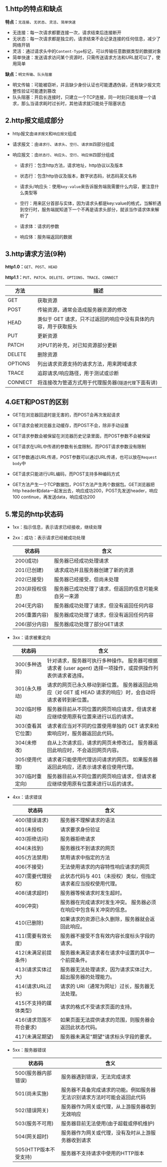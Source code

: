 ## 1.http的特点和缺点

**特点：**`无连接`、`无状态`、`灵活`、`简单快速`

- 无连接：每一次请求都要连接一次，请求结束后连接断开
- 无状态：每一次请求都是独立的，请求结束不会记录连接的任何信息，减少了网络开销
- 灵活：通过请求头中的`Content-Type`标记，可以传输任意数据类型的数据对象
- 简单快速：发送请求访问某个资源时，只需传送请求方法和URL就可以了，使用简单

**缺点：**`明文传输`、`队头阻塞`

- 明文传输：可能被窃听，并且缺少身份认证也可能遭遇伪装，还有缺少报文完整性验证可能遭到篡改
- 队头阻塞：开启长连接时，只建立一个TCP连接，同一时刻只能处理一个请求，那么当请求耗时过长时，其他请求就只能处于阻塞状态

## 2.http报文组成部分

- http报文由`请求报文`和`响应报文`组成

- 请求报文：由`请求行`、`请求头`、`空行`、`请求体`四部分组成

- 响应报文：由`状态行`、`响应头`、`空行`、`响应体`四部分组成

  - 请求行：包含http方法，请求地址，http协议以及版本
  - 状态行：包含http协议及版本，数字状态码，状态码英文名称
  - 请求头/响应头：使用`key-value`来告诉服务端我需要什么内容，要注意什么类型等
  - 空行：用来区分首部与实体，因为请求头都是key:value的格式，当解析遇到空行时，服务端就知道下一个不再是请求头部分，就该当作请求体来解析了

  - 请求体：请求的参数
  - 响应体：服务端返回的数据

## 3.http请求方法(9种)

**http1.0：**`GET`、`POST`、`HEAD`

**http1.1：**`PUT`、`PATCH`、`DELETE`、`OPTIONS`、`TRACE`、`CONNECT`

| 方法    | 描述                                                         |
| ------- | ------------------------------------------------------------ |
| GET     | 获取资源                                                     |
| POST    | 传输资源，通常会造成服务器资源的修改                         |
| HEAD    | 类似于 GET 请求，只不过返回的响应中没有具体的内容，用于获取报头 |
| PUT     | 更新资源                                                     |
| PATCH   | 对PUT的补充，对已知资源部分更新                              |
| DELETE  | 删除资源                                                     |
| OPTIONS | 列出请求资源支持的请求方法，用来跨域请求                     |
| TRACE   | 追踪请求/响应路径，用于测试或诊断                            |
| CONNECT | 将连接改为管道方式用于代理服务器(`隧道代理`下面有讲)         |

## 4.GET和POST的区别

- GET在浏览器回退时是无害的，而POST会再次发起请求
- GET请求会被浏览器主动缓存，而POST不会，除非手动设置
- GET请求参数会被保留在浏览器历史记录里面，而POST参数不会被保留
- GET请求在URL中传递的参数有长度限制，而POST请求参数没有限制
- GET参数通过URL传递，POST参数可以通过URL传递，也可以放在`Request body`中
- GET请求只能进行URL编码，而POST支持多种编码方式

- GET方法产生一个TCP数据包，POST方法产生两个数据包。GET浏览器把 http header和data一起发出去，响应成功200，POST先发送header，响应100 continue，再发送data，响应成功200

## 5.常见的http状态码

- 1xx：指示信息，表示请求已经接收，继续处理

- 2xx：成功：表示请求已经被成功处理

  | 状态码          | 含义                                                 |
  | --------------- | ---------------------------------------------------- |
  | 200(成功)       | 服务器已经成功处理请求                               |
  | 201(已创建)     | 请求成功并且服务器创建了新的资源                     |
  | 202(已接受)     | 服务器已经接受，但尚未处理                           |
  | 203(非授权信息) | 服务器已成功处理了请求，但返回的信息可能来自另一来源 |
  | 204(无内容)     | 服务器成功处理了请求，但没有返回任何内容             |
  | 205(重置内容)   | 服务器成功处理了请求，但没有返回任何内容             |
  | 206(部分内容)   | 服务器成功处理了部分GET请求                          |

- 3xx：请求被重定向

  | 状态码            | 含义                                                         |
  | ----------------- | ------------------------------------------------------------ |
  | 300(多种选择)     | 针对请求，服务器可执行多种操作。 服务器可根据请求者 (user agent) 选择一项操作，或提供操作列表供请求者选择。 |
  | 301(永久移动)     | 请求的网页已永久移动到新位置。 服务器返回此响应（对 GET 或 HEAD 请求的响应）时，会自动将请求者转到新位置。 |
  | 302(临时移动)     | 服务器目前从不同位置的网页响应请求，但请求者应继续使用原有位置来进行以后的请求。 |
  | 303(查看其它位置) | 请求者应当对不同的位置使用单独的 GET 请求来检索响应时，服务器返回此代码。 |
  | 304(未修改)       | 自从上次请求后，请求的网页未修改过。 服务器返回此响应时，不会返回网页内容。 |
  | 305(使用代理)     | 请求者只能使用代理访问请求的网页。 如果服务器返回此响应，还表示请求者应使用代理。 |
  | 307(临时重定向)   | 服务器目前从不同位置的网页响应请求，但请求者应继续使用原有位置来进行以后的请求。 |

- 4xx：请求错误

  | 状态码                  | 含义                                                         |
  | ----------------------- | ------------------------------------------------------------ |
  | 400(错误请求)           | 服务器不理解请求的语法                                       |
  | 401(未授权)             | 请求要求身份验证                                             |
  | 403(拒绝访问)           | 服务器拒绝请求                                               |
  | 404(未找到)             | 服务器找不到请求的网页                                       |
  | 405(方法禁用)           | 禁用请求中指定的方法                                         |
  | 406(不接受)             | 无法使用请求的内容特性响应请求的网页                         |
  | 407(需要代理授权)       | 此状态代码与 401（未授权）类似，但指定请求者应当授权使用代理。 |
  | 408(请求超时)           | 服务器等候请求时发生超时。                                   |
  | 409(冲突)               | 服务器在完成请求时发生冲突。 服务器必须在响应中包含有关冲突的信息。 |
  | 410(已删除)             | 如果请求的资源已永久删除，服务器就会返回此响应。             |
  | 411(需要有效长度)       | 服务器不接受不含有效内容长度标头字段的请求。                 |
  | 412(未满足前提条件)     | 服务器未满足请求者在请求中设置的其中一个前提条件。           |
  | 413(请求实体过大)       | 服务器无法处理请求，因为请求实体过大，超出服务器的处理能力。 |
  | 414(请求URL过长)        | 请求的 URI（通常为网址）过长，服务器无法处理。               |
  | 415(不支持的媒体类型)   | 请求的格式不受请求页面的支持。                               |
  | 416(请求范围不符合要求) | 如果页面无法提供请求的范围，则服务器会返回此状态代码。       |
  | 417(未满足期望)         | 服务器未满足"期望"请求标头字段的要求。                       |

- 5xx：服务器错误

  | 状态码                | 含义                                                         |
  | --------------------- | ------------------------------------------------------------ |
  | 500(服务器内部错误)   | 服务器遇到错误，无法完成请求                                 |
  | 501(尚未实施)         | 服务器不具备完成请求的功能。例如服务器无法识别请求方法时可能会返回此代码 |
  | 502(错误网关)         | 服务器作为网关或代理，从上游服务器收到无效响应               |
  | 503(服务不可用)       | 服务器目前无法使用(由于超载或停机维护)                       |
  | 504(网关超时)         | 服务器作为网关或代理，没有及时从上游服务器收到请求           |
  | 505(HTTP版本不受支持) | 服务器不支持请求中使用的HTTP版本                             |

  

